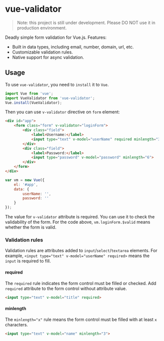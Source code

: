 # vue-validator

> Note: this project is still under development. Please DO NOT use it in production environment.

Deadly simple form validation for Vue.js. Features:

- Built in data types, including email, number, domain, url, etc.
- Customizable validation rules.
- Native support for async validation.

## Usage

To use `vue-validator`, you need to `install` it to `Vue`.

```javascript
import Vue from 'vue';
import VueValidator from 'vue-validator';
Vue.install(VueValidator);
```

Then you can use `v-validator` directive on `form` element:

```html
<div id="app">
    <form class="form" v-validator="loginForm">
        <div class="field">
            <label>Username:</label>
            <input type="text" v-model="userName" required minlength="3">
        </div>
        <div class="field">
            <label>Password:</label>
            <input type="password" v-model="password" minlength="6">
        </div>
    </form>
</div>
```

```javascript
var vm = new Vue({
    el: '#app',
    data: {
        userName: '',
        password: ''
    }
});
```

The value for `v-validator` attribute is required. You can use it to check the validability of the form. For the code above, `vm.loginForm.$valid` means whether the form is valid.

### Validation rules

Validation rules are attributes added to `input`/`select`/`textarea` elements. For example, `<input type="text" v-model="userName" required>` means the `input` is required to fill.

#### required

The `required` rule indicates the form control must be filled or checked. Add `required` attribute to the form control without attribute value.

```html
<input type="text" v-model="title" required>
```

#### minlength

The `minlength="x"` rule means the form control must be filled with at least `x` characters.

```html
<input type="text" v-model="name" minlength="3">
```

